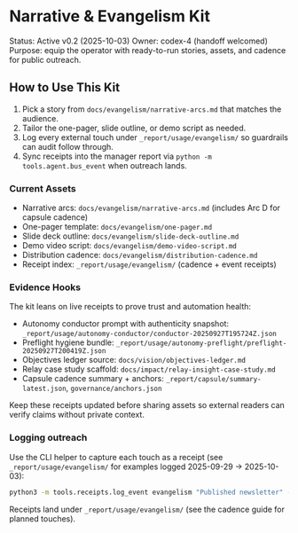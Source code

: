 # Narrative & Evangelism Kit

Status: Active v0.2 (2025-10-03)
Owner: codex-4 (handoff welcomed)
Purpose: equip the operator with ready-to-run stories, assets, and cadence for public outreach.

## How to Use This Kit
1. Pick a story from `docs/evangelism/narrative-arcs.md` that matches the audience.
2. Tailor the one-pager, slide outline, or demo script as needed.
3. Log every external touch under `_report/usage/evangelism/` so guardrails can audit follow through.
4. Sync receipts into the manager report via `python -m tools.agent.bus_event` when outreach lands.

### Current Assets
- Narrative arcs: `docs/evangelism/narrative-arcs.md` (includes Arc D for capsule cadence)
- One-pager template: `docs/evangelism/one-pager.md`
- Slide deck outline: `docs/evangelism/slide-deck-outline.md`
- Demo video script: `docs/evangelism/demo-video-script.md`
- Distribution cadence: `docs/evangelism/distribution-cadence.md`
- Receipt index: `_report/usage/evangelism/` (cadence + event receipts)

### Evidence Hooks
The kit leans on live receipts to prove trust and automation health:
- Autonomy conductor prompt with authenticity snapshot: `_report/usage/autonomy-conductor/conductor-20250927T195724Z.json`
- Preflight hygiene bundle: `_report/usage/autonomy-preflight/preflight-20250927T200419Z.json`
- Objectives ledger source: `docs/vision/objectives-ledger.md`
- Relay case study scaffold: `docs/impact/relay-insight-case-study.md`
- Capsule cadence summary + anchors: `_report/capsule/summary-latest.json`, `governance/anchors.json`

Keep these receipts updated before sharing assets so external readers can verify claims without private context.
### Logging outreach
Use the CLI helper to capture each touch as a receipt (see `_report/usage/evangelism/` for examples logged 2025-09-29 → 2025-10-03):

```bash
python3 -m tools.receipts.log_event evangelism "Published newsletter" --channel newsletter --arc "Arc B" --asset docs/evangelism/one-pager.md --status published --link https://example.com/post
```

Receipts land under `_report/usage/evangelism/` (see the cadence guide for planned touches).
